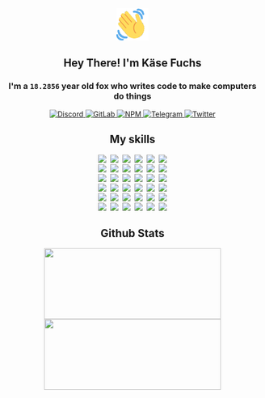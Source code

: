 <div><p align=center><img src=./resources/images/wave.gif width=64px height=64px></p><h2 align=center>Hey There! I'm Käse Fuchs</h2><h3 align=center>I'm a <code>18.2856</code> year old fox who writes code to make computers do things</h3><p align=center><a href=https://discord.com/users/507526681125322772><img alt=Discord src="https://img.shields.io/badge/Discord-5865F2?logo=discord&logoColor=white&style=flat-square#b43adc7a6a4192b15066673ef205ace2"> </a><a href=https://gitlab.com/kasefuchs><img alt=GitLab src="https://img.shields.io/badge/GitLab-330F63?logo=gitlab&logoColor=white&style=flat-square#b43adc7a6a4192b15066673ef205ace2"> </a><a href=https://npmjs.com/~kasefuchs><img alt=NPM src="https://img.shields.io/badge/NPM-CB3837?logo=npm&logoColor=white&style=flat-square#b43adc7a6a4192b15066673ef205ace2"> </a><a href=https://t.me/kasefuchs><img alt=Telegram src="https://img.shields.io/badge/Telegram-2CA5E0?logo=telegram&logoColor=white&style=flat-square#b43adc7a6a4192b15066673ef205ace2"> </a><a href=https://twitter.com/kasefuchs><img alt=Twitter src="https://img.shields.io/badge/Twitter-1DA1F2?logo=twitter&logoColor=white&style=flat-square#b43adc7a6a4192b15066673ef205ace2"></a></p><h2 align=center>My skills</h2><p align=center><a href=https://aws.amazon.com/ ><picture><source srcset="https://skillicons.dev/icons?i=aws&theme=dark#b43adc7a6a4192b15066673ef205ace2" media="(prefers-color-scheme: dark)"><source srcset="https://skillicons.dev/icons?i=aws&theme=light#b43adc7a6a4192b15066673ef205ace2" media="(prefers-color-scheme: light), (prefers-color-scheme: no-preference)"><img src="https://skillicons.dev/icons?i=aws&theme=light#b43adc7a6a4192b15066673ef205ace2"></picture></a>&nbsp;&nbsp;<a href=https://en.wikipedia.org/wiki/Bash_(Unix_shell)><picture><source srcset="https://skillicons.dev/icons?i=bash&theme=dark#b43adc7a6a4192b15066673ef205ace2" media="(prefers-color-scheme: dark)"><source srcset="https://skillicons.dev/icons?i=bash&theme=light#b43adc7a6a4192b15066673ef205ace2" media="(prefers-color-scheme: light), (prefers-color-scheme: no-preference)"><img src="https://skillicons.dev/icons?i=bash&theme=light#b43adc7a6a4192b15066673ef205ace2"></picture></a>&nbsp;&nbsp;<a href=https://discord.com/developers/docs><picture><source srcset="https://skillicons.dev/icons?i=bots&theme=dark#b43adc7a6a4192b15066673ef205ace2" media="(prefers-color-scheme: dark)"><source srcset="https://skillicons.dev/icons?i=bots&theme=light#b43adc7a6a4192b15066673ef205ace2" media="(prefers-color-scheme: light), (prefers-color-scheme: no-preference)"><img src="https://skillicons.dev/icons?i=bots&theme=light#b43adc7a6a4192b15066673ef205ace2"></picture></a>&nbsp;&nbsp;<a href=https://www.cloudflare.com/ ><picture><source srcset="https://skillicons.dev/icons?i=cloudflare&theme=dark#b43adc7a6a4192b15066673ef205ace2" media="(prefers-color-scheme: dark)"><source srcset="https://skillicons.dev/icons?i=cloudflare&theme=light#b43adc7a6a4192b15066673ef205ace2" media="(prefers-color-scheme: light), (prefers-color-scheme: no-preference)"><img src="https://skillicons.dev/icons?i=cloudflare&theme=light#b43adc7a6a4192b15066673ef205ace2"></picture></a>&nbsp;&nbsp;<a href=https://en.wikipedia.org/wiki/CSS><picture><source srcset="https://skillicons.dev/icons?i=css&theme=dark#b43adc7a6a4192b15066673ef205ace2" media="(prefers-color-scheme: dark)"><source srcset="https://skillicons.dev/icons?i=css&theme=light#b43adc7a6a4192b15066673ef205ace2" media="(prefers-color-scheme: light), (prefers-color-scheme: no-preference)"><img src="https://skillicons.dev/icons?i=css&theme=light#b43adc7a6a4192b15066673ef205ace2"></picture></a>&nbsp;&nbsp;<a href=https://www.docker.com/ ><picture><source srcset="https://skillicons.dev/icons?i=docker&theme=dark#b43adc7a6a4192b15066673ef205ace2" media="(prefers-color-scheme: dark)"><source srcset="https://skillicons.dev/icons?i=docker&theme=light#b43adc7a6a4192b15066673ef205ace2" media="(prefers-color-scheme: light), (prefers-color-scheme: no-preference)"><img src="https://skillicons.dev/icons?i=docker&theme=light#b43adc7a6a4192b15066673ef205ace2"></picture></a><br><a href=https://www.electronjs.org/ ><picture><source srcset="https://skillicons.dev/icons?i=electron&theme=dark#b43adc7a6a4192b15066673ef205ace2" media="(prefers-color-scheme: dark)"><source srcset="https://skillicons.dev/icons?i=electron&theme=light#b43adc7a6a4192b15066673ef205ace2" media="(prefers-color-scheme: light), (prefers-color-scheme: no-preference)"><img src="https://skillicons.dev/icons?i=electron&theme=light#b43adc7a6a4192b15066673ef205ace2"></picture></a>&nbsp;&nbsp;<a href=https://expressjs.com/ ><picture><source srcset="https://skillicons.dev/icons?i=express&theme=dark#b43adc7a6a4192b15066673ef205ace2" media="(prefers-color-scheme: dark)"><source srcset="https://skillicons.dev/icons?i=express&theme=light#b43adc7a6a4192b15066673ef205ace2" media="(prefers-color-scheme: light), (prefers-color-scheme: no-preference)"><img src="https://skillicons.dev/icons?i=express&theme=light#b43adc7a6a4192b15066673ef205ace2"></picture></a>&nbsp;&nbsp;<a href=https://www.figma.com/ ><picture><source srcset="https://skillicons.dev/icons?i=figma&theme=dark#b43adc7a6a4192b15066673ef205ace2" media="(prefers-color-scheme: dark)"><source srcset="https://skillicons.dev/icons?i=figma&theme=light#b43adc7a6a4192b15066673ef205ace2" media="(prefers-color-scheme: light), (prefers-color-scheme: no-preference)"><img src="https://skillicons.dev/icons?i=figma&theme=light#b43adc7a6a4192b15066673ef205ace2"></picture></a>&nbsp;&nbsp;<a href=https://firebase.google.com/ ><picture><source srcset="https://skillicons.dev/icons?i=firebase&theme=dark#b43adc7a6a4192b15066673ef205ace2" media="(prefers-color-scheme: dark)"><source srcset="https://skillicons.dev/icons?i=firebase&theme=light#b43adc7a6a4192b15066673ef205ace2" media="(prefers-color-scheme: light), (prefers-color-scheme: no-preference)"><img src="https://skillicons.dev/icons?i=firebase&theme=light#b43adc7a6a4192b15066673ef205ace2"></picture></a>&nbsp;&nbsp;<a href=https://flask.palletsprojects.com/ ><picture><source srcset="https://skillicons.dev/icons?i=flask&theme=dark#b43adc7a6a4192b15066673ef205ace2" media="(prefers-color-scheme: dark)"><source srcset="https://skillicons.dev/icons?i=flask&theme=light#b43adc7a6a4192b15066673ef205ace2" media="(prefers-color-scheme: light), (prefers-color-scheme: no-preference)"><img src="https://skillicons.dev/icons?i=flask&theme=light#b43adc7a6a4192b15066673ef205ace2"></picture></a>&nbsp;&nbsp;<a href=https://cloud.google.com/ ><picture><source srcset="https://skillicons.dev/icons?i=gcp&theme=dark#b43adc7a6a4192b15066673ef205ace2" media="(prefers-color-scheme: dark)"><source srcset="https://skillicons.dev/icons?i=gcp&theme=light#b43adc7a6a4192b15066673ef205ace2" media="(prefers-color-scheme: light), (prefers-color-scheme: no-preference)"><img src="https://skillicons.dev/icons?i=gcp&theme=light#b43adc7a6a4192b15066673ef205ace2"></picture></a><br><a href=https://git-scm.com/ ><picture><source srcset="https://skillicons.dev/icons?i=git&theme=dark#b43adc7a6a4192b15066673ef205ace2" media="(prefers-color-scheme: dark)"><source srcset="https://skillicons.dev/icons?i=git&theme=light#b43adc7a6a4192b15066673ef205ace2" media="(prefers-color-scheme: light), (prefers-color-scheme: no-preference)"><img src="https://skillicons.dev/icons?i=git&theme=light#b43adc7a6a4192b15066673ef205ace2"></picture></a>&nbsp;&nbsp;<a href=https://github.com/ ><picture><source srcset="https://skillicons.dev/icons?i=github&theme=dark#b43adc7a6a4192b15066673ef205ace2" media="(prefers-color-scheme: dark)"><source srcset="https://skillicons.dev/icons?i=github&theme=light#b43adc7a6a4192b15066673ef205ace2" media="(prefers-color-scheme: light), (prefers-color-scheme: no-preference)"><img src="https://skillicons.dev/icons?i=github&theme=light#b43adc7a6a4192b15066673ef205ace2"></picture></a>&nbsp;&nbsp;<a href=https://gitlab.com/ ><picture><source srcset="https://skillicons.dev/icons?i=gitlab&theme=dark#b43adc7a6a4192b15066673ef205ace2" media="(prefers-color-scheme: dark)"><source srcset="https://skillicons.dev/icons?i=gitlab&theme=light#b43adc7a6a4192b15066673ef205ace2" media="(prefers-color-scheme: light), (prefers-color-scheme: no-preference)"><img src="https://skillicons.dev/icons?i=gitlab&theme=light#b43adc7a6a4192b15066673ef205ace2"></picture></a>&nbsp;&nbsp;<a href=https://www.heroku.com/ ><picture><source srcset="https://skillicons.dev/icons?i=heroku&theme=dark#b43adc7a6a4192b15066673ef205ace2" media="(prefers-color-scheme: dark)"><source srcset="https://skillicons.dev/icons?i=heroku&theme=light#b43adc7a6a4192b15066673ef205ace2" media="(prefers-color-scheme: light), (prefers-color-scheme: no-preference)"><img src="https://skillicons.dev/icons?i=heroku&theme=light#b43adc7a6a4192b15066673ef205ace2"></picture></a>&nbsp;&nbsp;<a href=https://en.wikipedia.org/wiki/HTML><picture><source srcset="https://skillicons.dev/icons?i=html&theme=dark#b43adc7a6a4192b15066673ef205ace2" media="(prefers-color-scheme: dark)"><source srcset="https://skillicons.dev/icons?i=html&theme=light#b43adc7a6a4192b15066673ef205ace2" media="(prefers-color-scheme: light), (prefers-color-scheme: no-preference)"><img src="https://skillicons.dev/icons?i=html&theme=light#b43adc7a6a4192b15066673ef205ace2"></picture></a>&nbsp;&nbsp;<a href=https://en.wikipedia.org/wiki/JavaScript><picture><source srcset="https://skillicons.dev/icons?i=js&theme=dark#b43adc7a6a4192b15066673ef205ace2" media="(prefers-color-scheme: dark)"><source srcset="https://skillicons.dev/icons?i=js&theme=light#b43adc7a6a4192b15066673ef205ace2" media="(prefers-color-scheme: light), (prefers-color-scheme: no-preference)"><img src="https://skillicons.dev/icons?i=js&theme=light#b43adc7a6a4192b15066673ef205ace2"></picture></a><br><a href=https://en.wikipedia.org/wiki/Linux><picture><source srcset="https://skillicons.dev/icons?i=linux&theme=dark#b43adc7a6a4192b15066673ef205ace2" media="(prefers-color-scheme: dark)"><source srcset="https://skillicons.dev/icons?i=linux&theme=light#b43adc7a6a4192b15066673ef205ace2" media="(prefers-color-scheme: light), (prefers-color-scheme: no-preference)"><img src="https://skillicons.dev/icons?i=linux&theme=light#b43adc7a6a4192b15066673ef205ace2"></picture></a>&nbsp;&nbsp;<a href=https://mui.com/ ><picture><source srcset="https://skillicons.dev/icons?i=materialui&theme=dark#b43adc7a6a4192b15066673ef205ace2" media="(prefers-color-scheme: dark)"><source srcset="https://skillicons.dev/icons?i=materialui&theme=light#b43adc7a6a4192b15066673ef205ace2" media="(prefers-color-scheme: light), (prefers-color-scheme: no-preference)"><img src="https://skillicons.dev/icons?i=materialui&theme=light#b43adc7a6a4192b15066673ef205ace2"></picture></a>&nbsp;&nbsp;<a href=https://en.wikipedia.org/wiki/Markdown><picture><source srcset="https://skillicons.dev/icons?i=md&theme=dark#b43adc7a6a4192b15066673ef205ace2" media="(prefers-color-scheme: dark)"><source srcset="https://skillicons.dev/icons?i=md&theme=light#b43adc7a6a4192b15066673ef205ace2" media="(prefers-color-scheme: light), (prefers-color-scheme: no-preference)"><img src="https://skillicons.dev/icons?i=md&theme=light#b43adc7a6a4192b15066673ef205ace2"></picture></a>&nbsp;&nbsp;<a href=https://www.mongodb.com/ ><picture><source srcset="https://skillicons.dev/icons?i=mongodb&theme=dark#b43adc7a6a4192b15066673ef205ace2" media="(prefers-color-scheme: dark)"><source srcset="https://skillicons.dev/icons?i=mongodb&theme=light#b43adc7a6a4192b15066673ef205ace2" media="(prefers-color-scheme: light), (prefers-color-scheme: no-preference)"><img src="https://skillicons.dev/icons?i=mongodb&theme=light#b43adc7a6a4192b15066673ef205ace2"></picture></a>&nbsp;&nbsp;<a href=https://www.mysql.com/ ><picture><source srcset="https://skillicons.dev/icons?i=mysql&theme=dark#b43adc7a6a4192b15066673ef205ace2" media="(prefers-color-scheme: dark)"><source srcset="https://skillicons.dev/icons?i=mysql&theme=light#b43adc7a6a4192b15066673ef205ace2" media="(prefers-color-scheme: light), (prefers-color-scheme: no-preference)"><img src="https://skillicons.dev/icons?i=mysql&theme=light#b43adc7a6a4192b15066673ef205ace2"></picture></a>&nbsp;&nbsp;<a href=https://nextjs.org/ ><picture><source srcset="https://skillicons.dev/icons?i=nextjs&theme=dark#b43adc7a6a4192b15066673ef205ace2" media="(prefers-color-scheme: dark)"><source srcset="https://skillicons.dev/icons?i=nextjs&theme=light#b43adc7a6a4192b15066673ef205ace2" media="(prefers-color-scheme: light), (prefers-color-scheme: no-preference)"><img src="https://skillicons.dev/icons?i=nextjs&theme=light#b43adc7a6a4192b15066673ef205ace2"></picture></a><br><a href=https://nodejs.org/en/ ><picture><source srcset="https://skillicons.dev/icons?i=nodejs&theme=dark#b43adc7a6a4192b15066673ef205ace2" media="(prefers-color-scheme: dark)"><source srcset="https://skillicons.dev/icons?i=nodejs&theme=light#b43adc7a6a4192b15066673ef205ace2" media="(prefers-color-scheme: light), (prefers-color-scheme: no-preference)"><img src="https://skillicons.dev/icons?i=nodejs&theme=light#b43adc7a6a4192b15066673ef205ace2"></picture></a>&nbsp;&nbsp;<a href=https://www.postgresql.org/ ><picture><source srcset="https://skillicons.dev/icons?i=postgres&theme=dark#b43adc7a6a4192b15066673ef205ace2" media="(prefers-color-scheme: dark)"><source srcset="https://skillicons.dev/icons?i=postgres&theme=light#b43adc7a6a4192b15066673ef205ace2" media="(prefers-color-scheme: light), (prefers-color-scheme: no-preference)"><img src="https://skillicons.dev/icons?i=postgres&theme=light#b43adc7a6a4192b15066673ef205ace2"></picture></a>&nbsp;&nbsp;<a href=https://learn.microsoft.com/en-us/powershell/ ><picture><source srcset="https://skillicons.dev/icons?i=powershell&theme=dark#b43adc7a6a4192b15066673ef205ace2" media="(prefers-color-scheme: dark)"><source srcset="https://skillicons.dev/icons?i=powershell&theme=light#b43adc7a6a4192b15066673ef205ace2" media="(prefers-color-scheme: light), (prefers-color-scheme: no-preference)"><img src="https://skillicons.dev/icons?i=powershell&theme=light#b43adc7a6a4192b15066673ef205ace2"></picture></a>&nbsp;&nbsp;<a href=https://www.python.org/ ><picture><source srcset="https://skillicons.dev/icons?i=py&theme=dark#b43adc7a6a4192b15066673ef205ace2" media="(prefers-color-scheme: dark)"><source srcset="https://skillicons.dev/icons?i=py&theme=light#b43adc7a6a4192b15066673ef205ace2" media="(prefers-color-scheme: light), (prefers-color-scheme: no-preference)"><img src="https://skillicons.dev/icons?i=py&theme=light#b43adc7a6a4192b15066673ef205ace2"></picture></a>&nbsp;&nbsp;<a href=https://www.raspberrypi.org/ ><picture><source srcset="https://skillicons.dev/icons?i=raspberrypi&theme=dark#b43adc7a6a4192b15066673ef205ace2" media="(prefers-color-scheme: dark)"><source srcset="https://skillicons.dev/icons?i=raspberrypi&theme=light#b43adc7a6a4192b15066673ef205ace2" media="(prefers-color-scheme: light), (prefers-color-scheme: no-preference)"><img src="https://skillicons.dev/icons?i=raspberrypi&theme=light#b43adc7a6a4192b15066673ef205ace2"></picture></a>&nbsp;&nbsp;<a href=https://reactjs.org/ ><picture><source srcset="https://skillicons.dev/icons?i=react&theme=dark#b43adc7a6a4192b15066673ef205ace2" media="(prefers-color-scheme: dark)"><source srcset="https://skillicons.dev/icons?i=react&theme=light#b43adc7a6a4192b15066673ef205ace2" media="(prefers-color-scheme: light), (prefers-color-scheme: no-preference)"><img src="https://skillicons.dev/icons?i=react&theme=light#b43adc7a6a4192b15066673ef205ace2"></picture></a><br><a href=https://redux.js.org/ ><picture><source srcset="https://skillicons.dev/icons?i=redux&theme=dark#b43adc7a6a4192b15066673ef205ace2" media="(prefers-color-scheme: dark)"><source srcset="https://skillicons.dev/icons?i=redux&theme=light#b43adc7a6a4192b15066673ef205ace2" media="(prefers-color-scheme: light), (prefers-color-scheme: no-preference)"><img src="https://skillicons.dev/icons?i=redux&theme=light#b43adc7a6a4192b15066673ef205ace2"></picture></a>&nbsp;&nbsp;<a href=https://en.wikipedia.org/wiki/Regular_expression><picture><source srcset="https://skillicons.dev/icons?i=regex&theme=dark#b43adc7a6a4192b15066673ef205ace2" media="(prefers-color-scheme: dark)"><source srcset="https://skillicons.dev/icons?i=regex&theme=light#b43adc7a6a4192b15066673ef205ace2" media="(prefers-color-scheme: light), (prefers-color-scheme: no-preference)"><img src="https://skillicons.dev/icons?i=regex&theme=light#b43adc7a6a4192b15066673ef205ace2"></picture></a>&nbsp;&nbsp;<a href=https://en.wikipedia.org/wiki/Sass_(stylesheet_language)><picture><source srcset="https://skillicons.dev/icons?i=sass&theme=dark#b43adc7a6a4192b15066673ef205ace2" media="(prefers-color-scheme: dark)"><source srcset="https://skillicons.dev/icons?i=sass&theme=light#b43adc7a6a4192b15066673ef205ace2" media="(prefers-color-scheme: light), (prefers-color-scheme: no-preference)"><img src="https://skillicons.dev/icons?i=sass&theme=light#b43adc7a6a4192b15066673ef205ace2"></picture></a>&nbsp;&nbsp;<a href=https://www.typescriptlang.org/ ><picture><source srcset="https://skillicons.dev/icons?i=ts&theme=dark#b43adc7a6a4192b15066673ef205ace2" media="(prefers-color-scheme: dark)"><source srcset="https://skillicons.dev/icons?i=ts&theme=light#b43adc7a6a4192b15066673ef205ace2" media="(prefers-color-scheme: light), (prefers-color-scheme: no-preference)"><img src="https://skillicons.dev/icons?i=ts&theme=light#b43adc7a6a4192b15066673ef205ace2"></picture></a>&nbsp;&nbsp;<a href=https://unity.com/ ><picture><source srcset="https://skillicons.dev/icons?i=unity&theme=dark#b43adc7a6a4192b15066673ef205ace2" media="(prefers-color-scheme: dark)"><source srcset="https://skillicons.dev/icons?i=unity&theme=light#b43adc7a6a4192b15066673ef205ace2" media="(prefers-color-scheme: light), (prefers-color-scheme: no-preference)"><img src="https://skillicons.dev/icons?i=unity&theme=light#b43adc7a6a4192b15066673ef205ace2"></picture></a>&nbsp;&nbsp;<a href=https://workers.cloudflare.com/ ><picture><source srcset="https://skillicons.dev/icons?i=workers&theme=dark#b43adc7a6a4192b15066673ef205ace2" media="(prefers-color-scheme: dark)"><source srcset="https://skillicons.dev/icons?i=workers&theme=light#b43adc7a6a4192b15066673ef205ace2" media="(prefers-color-scheme: light), (prefers-color-scheme: no-preference)"><img src="https://skillicons.dev/icons?i=workers&theme=light#b43adc7a6a4192b15066673ef205ace2"></picture></a><br></p><h2 align=center>Github Stats</h2><p align=center><picture><source srcset="https://github-readme-stats-kasefuchs.vercel.app/api/?count_private=true&hide_border=true&hide_rank=true&line_height=20&hide_title=true&username=Kasefuchs&theme=dark#b43adc7a6a4192b15066673ef205ace2" media="(prefers-color-scheme: dark)"><source srcset="https://github-readme-stats-kasefuchs.vercel.app/api/?count_private=true&hide_border=true&hide_rank=true&line_height=20&hide_title=true&username=Kasefuchs&theme=light#b43adc7a6a4192b15066673ef205ace2" media="(prefers-color-scheme: light), (prefers-color-scheme: no-preference)"><img align=middle width=350 height=140 src="https://github-readme-stats-kasefuchs.vercel.app/api/?count_private=true&hide_border=true&hide_rank=true&line_height=20&hide_title=true&username=Kasefuchs&theme=light#b43adc7a6a4192b15066673ef205ace2"></picture><picture><source srcset="https://github-readme-stats-kasefuchs.vercel.app/api/top-langs/?count_private=true&hide_border=true&layout=compact&username=Kasefuchs&theme=dark#b43adc7a6a4192b15066673ef205ace2" media="(prefers-color-scheme: dark)"><source srcset="https://github-readme-stats-kasefuchs.vercel.app/api/top-langs/?count_private=true&hide_border=true&layout=compact&username=Kasefuchs&theme=light#b43adc7a6a4192b15066673ef205ace2" media="(prefers-color-scheme: light), (prefers-color-scheme: no-preference)"><img align=middle width=350 height=140 src="https://github-readme-stats-kasefuchs.vercel.app/api/top-langs/?count_private=true&hide_border=true&layout=compact&username=Kasefuchs&theme=light#b43adc7a6a4192b15066673ef205ace2"></picture></p><img src="https://hit.yhype.me/github/profile?user_id=64592097#b43adc7a6a4192b15066673ef205ace2" alt=""></div>